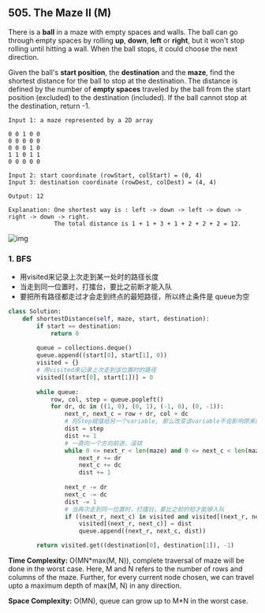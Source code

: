## 505. The Maze II (M)

There is a **ball** in a maze with empty spaces and walls. The ball can go through empty spaces by rolling **up**, **down**, **left** or **right**, but it won't stop rolling until hitting a wall. When the ball stops, it could choose the next direction.

Given the ball's **start position**, the **destination** and the **maze**, find the shortest distance for the ball to stop at the destination. The distance is defined by the number of **empty spaces** traveled by the ball from the start position (excluded) to the destination (included). If the ball cannot stop at the destination, return -1.

```
Input 1: a maze represented by a 2D array

0 0 1 0 0
0 0 0 0 0
0 0 0 1 0
1 1 0 1 1
0 0 0 0 0

Input 2: start coordinate (rowStart, colStart) = (0, 4)
Input 3: destination coordinate (rowDest, colDest) = (4, 4)

Output: 12

Explanation: One shortest way is : left -> down -> left -> down -> right -> down -> right.
             The total distance is 1 + 1 + 3 + 1 + 2 + 2 + 2 = 12.
```

![img](https://assets.leetcode.com/uploads/2018/10/12/maze_1_example_1.png)

### 1. BFS

* 用visited来记录上次走到某一处时的路径长度
* 当走到同一位置时，打擂台，要比之前断才能入队
* 要把所有路径都走过才会走到终点的最短路径，所以终止条件是 queue为空

```python
class Solution:
    def shortestDistance(self, maze, start, destination):
        if start == destination:
            return 0
        
        queue = collections.deque()
        queue.append((start[0], start[1], 0))
        visited = {}
        # 用visited来记录上次走到该位置时的路径
        visited[(start[0], start[1])] = 0
        
        while queue:
            row, col, step = queue.popleft()
            for dr, dc in ((1, 0), (0, 1), (-1, 0), (0, -1)):
                next_r, next_c = row + dr, col + dc
                # 将Step赋值给另一个variable, 那么改变该variable不会影响原来的step, 则可继续以原始Step向下个方向遍历
                dist = step
                dist += 1
                # 一直向一个方向前进，滚球
                while 0 <= next_r < len(maze) and 0 <= next_c < len(maze[0]) and maze[next_r][next_c] == 0:
                    next_r += dr
                    next_c += dc
                    dist += 1
                    
                next_r -= dr
                next_c -= dc
                dist -= 1
                # 当再次走到同一位置时，打擂台，要比之前的短才能够入队  
                if ((next_r, next_c) in visited and visited[(next_r, next_c)] > dist) or (next_r, next_c) not in visited:
                    visited[(next_r, next_c)] = dist
                    queue.append((next_r, next_c, dist))

        return visited.get((destination[0], destination[1]), -1)
```

**Time Complexity:** O(MN*max(M, N)), complete traversal of maze will be done in the worst case. Here, M and N refers to the number of rows and columns of the maze. Further, for every current node chosen, we can travel upto a maximum depth of max(M, N) in any direction.

**Space Complexity:** O(MN), queue can grow up to M*N in the worst case.